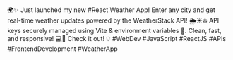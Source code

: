 🌍✨ Just launched my new #React Weather App! Enter any city and get real-time weather updates powered by the WeatherStack API! 🌦️☀️❄️
API keys securely managed using Vite & environment variables 🔐. Clean, fast, and responsive! 💻💨
Check it out! 💡 #WebDev #JavaScript #ReactJS #APIs #FrontendDevelopment #WeatherApp

